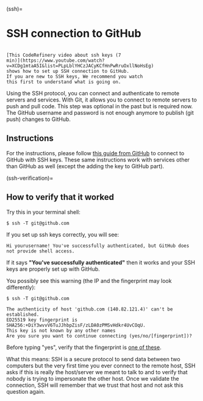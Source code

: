 (ssh)=

# SSH connection to GitHub

```{admonition} Watch this in video form

[This CodeRefinery video about ssh keys (7
min)](https://www.youtube.com/watch?v=XCDg1mtaA5I&list=PLpLblYHCzJACyKCfHnPwRruOxllNoHsEg)
shows how to set up SSH connection to GitHub.
If you are new to SSH keys, We recommend you watch
this first to understand what is going on.
```

Using the SSH protocol, you can connect and authenticate to remote servers and
services. With Git, it allows you to connect to remote servers to push and pull
code. This step was optional in the past but is required now. The GitHub
username and password is not enough anymore to publish (git push) changes to
GitHub.


## Instructions

For the instructions, please follow [this
guide from GitHub](https://help.github.com/articles/connecting-to-github-with-ssh/) to
connect to GitHub with SSH keys.  These same instructions work
with services other than GitHub as well (except the adding the key to
GitHub part).


(ssh-verification)=

## How to verify that it worked

Try this in your terminal shell:
```console
$ ssh -T git@github.com
```

If you set up ssh keys correctly, you will see:
```
Hi yourusername! You've successfully authenticated, but GitHub does not provide shell access.
```

If it says **"You've successfully authenticated"**
then it works and your SSH keys are properly set up with GitHub.

You possibly see this warning (the IP and the fingerprint may look differently):
```console
$ ssh -T git@github.com

The authenticity of host 'github.com (140.82.121.4)' can't be established.
ED25519 key fingerprint is SHA256:+DiY3wvvV6TuJJhbpZisF/zLDA0zPMSvHdkr4UvCOqU.
This key is not known by any other names
Are you sure you want to continue connecting (yes/no/[fingerprint])?
```

Before typing "yes", verify that the fingerprint is [one of
these](https://docs.github.com/en/authentication/keeping-your-account-and-data-secure/githubs-ssh-key-fingerprints).

What this means: SSH is a secure protocol to send data between two computers
but the very first time you ever connect to the remote host, SSH asks if this
is really the host/server we meant to talk to and to verify that nobody is
trying to impersonate the other host.  Once we validate the connection, SSH
will remember that we trust that host and not ask this question again.
